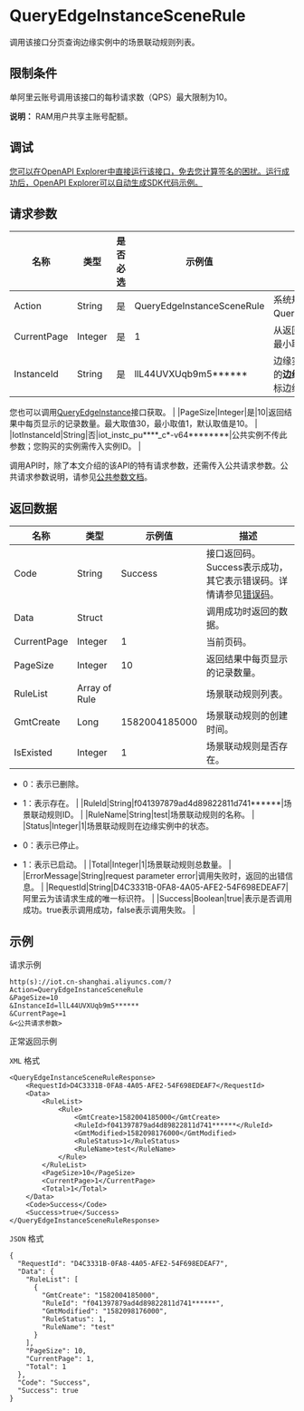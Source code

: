 # QueryEdgeInstanceSceneRule

调用该接口分页查询边缘实例中的场景联动规则列表。

## 限制条件

单阿里云账号调用该接口的每秒请求数（QPS）最大限制为10。

**说明：** RAM用户共享主账号配额。

## 调试

[您可以在OpenAPI Explorer中直接运行该接口，免去您计算签名的困扰。运行成功后，OpenAPI Explorer可以自动生成SDK代码示例。](https://api.aliyun.com/#product=Iot&api=QueryEdgeInstanceSceneRule&type=RPC&version=2018-01-20)

## 请求参数

|名称|类型|是否必选|示例值|描述|
|--|--|----|---|--|
|Action|String|是|QueryEdgeInstanceSceneRule|系统规定参数。取值：QueryEdgeInstanceSceneRule。 |
|CurrentPage|Integer|是|1|从返回结果中的第几页开始显示。最小取值为1。 |
|InstanceId|String|是|llL44UVXUqb9m5\*\*\*\*\*\*|边缘实例的ID。在[边缘计算控制台](https://iot.console.aliyun.com/le/instance/list)的**边缘实例**页面中，鼠标悬浮在目标边缘实例名称上获取ID。

 您也可以调用[QueryEdgeInstance](~~135214~~)接口获取。 |
|PageSize|Integer|是|10|返回结果中每页显示的记录数量。最大取值30，最小取值1，默认取值是10。 |
|IotInstanceId|String|否|iot\_instc\_pu\*\*\*\*\_c\*-v64\*\*\*\*\*\*\*\*|公共实例不传此参数；您购买的实例需传入实例ID。 |

调用API时，除了本文介绍的该API的特有请求参数，还需传入公共请求参数。公共请求参数说明，请参见[公共参数文档](~~135196~~)。

## 返回数据

|名称|类型|示例值|描述|
|--|--|---|--|
|Code|String|Success|接口返回码。Success表示成功，其它表示错误码。详情请参见[错误码](~~135200~~)。 |
|Data|Struct| |调用成功时返回的数据。 |
|CurrentPage|Integer|1|当前页码。 |
|PageSize|Integer|10|返回结果中每页显示的记录数量。 |
|RuleList|Array of Rule| |场景联动规则列表。 |
|GmtCreate|Long|1582004185000|场景联动规则的创建时间。 |
|IsExisted|Integer|1|场景联动规则是否存在。

 -   0：表示已删除。
-   1：表示存在。 |
|RuleId|String|f041397879ad4d89822811d741\*\*\*\*\*\*|场景联动规则ID。 |
|RuleName|String|test|场景联动规则的名称。 |
|Status|Integer|1|场景联动规则在边缘实例中的状态。

 -   0：表示已停止。
-   1：表示已启动。 |
|Total|Integer|1|场景联动规则总数量。 |
|ErrorMessage|String|request parameter error|调用失败时，返回的出错信息。 |
|RequestId|String|D4C3331B-0FA8-4A05-AFE2-54F698EDEAF7|阿里云为该请求生成的唯一标识符。 |
|Success|Boolean|true|表示是否调用成功。true表示调用成功，false表示调用失败。 |

## 示例

请求示例

```
http(s)://iot.cn-shanghai.aliyuncs.com/?Action=QueryEdgeInstanceSceneRule
&PageSize=10
&InstanceId=llL44UVXUqb9m5******
&CurrentPage=1
&<公共请求参数>
```

正常返回示例

`XML` 格式

```
<QueryEdgeInstanceSceneRuleResponse>
    <RequestId>D4C3331B-0FA8-4A05-AFE2-54F698EDEAF7</RequestId>
    <Data>
        <RuleList>
            <Rule>
                <GmtCreate>1582004185000</GmtCreate>
                <RuleId>f041397879ad4d89822811d741******</RuleId>
                <GmtModified>1582098176000</GmtModified>
                <RuleStatus>1</RuleStatus>
                <RuleName>test</RuleName>
            </Rule>
        </RuleList>
        <PageSize>10</PageSize>
        <CurrentPage>1</CurrentPage>
        <Total>1</Total>
    </Data>
    <Code>Success</Code>
    <Success>true</Success>
</QueryEdgeInstanceSceneRuleResponse>
```

`JSON` 格式

```
{
  "RequestId": "D4C3331B-0FA8-4A05-AFE2-54F698EDEAF7",
  "Data": {
    "RuleList": [
      {
        "GmtCreate": "1582004185000",
        "RuleId": "f041397879ad4d89822811d741******",
        "GmtModified": "1582098176000",
        "RuleStatus": 1,
        "RuleName": "test"
      }
    ],
    "PageSize": 10,
    "CurrentPage": 1,
    "Total": 1
  },
  "Code": "Success",
  "Success": true
}
```

